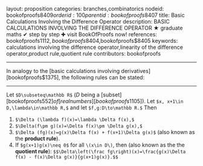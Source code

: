layout: proposition
categories: branches,combinatorics
nodeid: bookofproofs$8409
orderid: 100
parentid: bookofproofs$8407
title: Basic Calculations Involving the Difference Operator
description: BASIC CALCULATIONS INVOLVING THE DIFFERENCE OPERATOR ★ graduate maths ✔ step by step ✚ visit BookOfProofs now!
references: bookofproofs$1112,bookofproofs$8404,bookofproofs$8405
keywords: calculations involving the difference operator,linearity of the difference operator,product rule,quotient rule
contributors: bookofproofs

---
In analogy to the [basic calculations involving derivatives][bookofproofs$1375], the following rules can be stated:

---

Let `$D\subseteq\mathbb R$` ($D$ being a [subset][bookofproofs$552] of [real numbers][bookofproofs$1105]). Let `$x, x+1\in D,\lambda\in\mathbb R,$` and let `$f,g:D\to\mathbb R.$` Then

1. `$\Delta (\lambda f)(x)=\lambda \Delta f(x),$`
1. `$\Delta(f\pm g)(x)=\Delta f(x)\pm \Delta g(x),$`
1. `$\Delta (fg)(x)=g(x)\Delta f(x) + f(x+1)\Delta g(x)$` (also known as the **product rule**).
1. If `$g(x+1)g(x)\neq 0$` for all `\(x\in D\)`, then (also known as the the **quotient rule**):
`$$\Delta\left(\frac fg\right)(x)=\frac{g(x)\Delta f(x) - f(x)\Delta g(x)}{g(x+1)g(x)}.$$`
